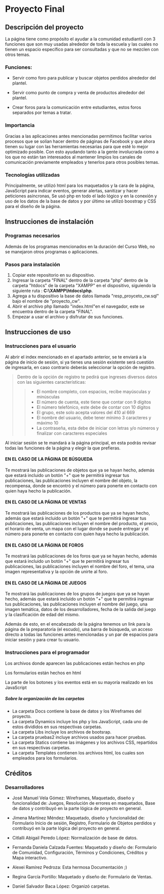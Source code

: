 # Proyecto Final 

## Descripción del proyecto
La página tiene como propósito el ayudar a la comunidad estudiantil con 3 funciones que son muy usadas alrededor de toda la escuela y las cuales no tienen un espacio específico para ser consultadas y que no se mezclen con otros temas. 
### Funciones:
* Servir como foro para publicar y buscar objetos perdidos alrededor del plantel.

* Servir como punto de compra y venta de productos alrededor del plantel.

* Crear foros para la comunicación entre estudiantes, estos foros separados por temas a tratar.

### Importancia
Gracias a las aplicaciones antes mencionadas permitimos facilitar varios procesos que se solían hacer dentro de páginas de Facebook y que ahora tienen su lugar con las herramientas necesarias para que esté lo mejor optimizado posible. Con esto ayudando tanto a la gente involucrada como a los que no están tan interesados al mantener limpios los canales de comunicación previamente empleados y tenerlos para otros posibles temas.

### Tecnologías utilizadas
Principalmente, se utilizó html para los maquetados y la cara de la página, JavaScript para indicar eventos, generar alertas, sanitizar y hacer peticiones asíncronas, Se usó php en todo el lado lógico y en la conexión y uso de los datos de la base de datos y por último se utilizó boostrap y CSS para el diseño de la página. 

## Instrucciones de instalación

### Programas necesarios
Además de los programas mencionados en la duración del Curso Web, no se manejaron otros programas o aplicaciones.
### Pasos para instalación
1. Copiar este repositorio en su dispositivo.
2. Ingresar la carpeta "FINAL" dentro de la carpeta "php" dentro de la carpeta "htdocs" de la carpeta "XAMPP" en el dispositivo, siguiendo la siguiente ruta : **C:\XAMPP\htdocs\php**.
3. Agrega a tu dispositivo la base de datos llamada "resp_proyceto_cw.sql" bajo el nombre de "proyecto_cw".
4. Abrir el archivo php llamado "index.html"en el navegador, este se encuentra dentro de la carpeta "FINAL".
5. Empezar a usar el archivo y disfrutar de sus funciones.
## Instrucciones de uso
### Instrucciones para el usuario
Al abrir el index mencionado en el apartado anterior, se te enviará a la página de inicio de sesión, si ya tienes una sesión existente será cuestión de ingresarla, en caso contrario deberás seleccionar la opción de registro.
>Dentro de la opción de registro te pedirá que ingreses diversos datos con las siguientes características:
>> * El nombre completo, con espacios, recibe mayúsculas y minúsculas 
>>* El número de cuenta, este tiene que contar con 9 dígitos     
>>* El número telefónico, este debe de contar con 10 dígitos
>>* El grupo, este solo acepta valores del 410 al 669
>>* El nombre del usuario, debe tener mínimo 3 caracteres y máximo 10
>>* La contraseña, esta debe de iniciar con letras y/o números y finalizar con caracteres especiales

Al iniciar sesión se te mandará a la página principal, en esta podrás revisar todas las funciones de la página y elegir la que prefieras.

#### **EN EL CASO DE LA PÁGINA DE BÚSQUEDA**
Te mostrará las publicaciones de objetos que ya se hayan hecho, además que estará incluido un botón "+" que te permitirá ingresar tus publicaciones, las publicaciones incluyen el nombre del objeto, la recompensa, donde se encontró y el número para ponerte en contacto con quien haya hecho la publicación.

#### **EN EL CASO DE LA PÁGINA DE VENTAS** 
Te mostrará las publicaciones de los productos que ya se hayan hecho, además que estará incluido un botón "+" que te permitirá ingresar tus publicaciones, las publicaciones incluyen el nombre del producto, el precio, el horario de venta, un mapa con el lugar donde se puede entregar y el número para ponerte en contacto con quien haya hecho la publicación.  

#### **EN EL CASO DE LA PÁGINA DE FOROS** 
Te mostrará las publicaciones de los foros que ya se hayan hecho, además que estará incluido un botón "+" que te permitirá ingresar tus publicaciones, las publicaciones incluyen el nombre del foro, el tema, una imagen representativa y la opción de unirte al foro.

#### **EN EL CASO DE LA PÁGINA DE JUEGOS** 
Te mostrará las publicaciones de los grupos de juegos que ya se hayan hecho, además que estará incluido un botón "+" que te permitirá ingresar tus publicaciones, las publicaciones incluyen el nombre del juego, una imagen temática, datos de los desarrolladores, fecha de la salida del juego y la clasificación de edad del mismo. 

Además de esto, en el encabezado de la página tenemos un link para la página de la preparatoria (el escudo), una barra de búsqueda, un acceso directo a todas las funciones antes mencionadas y un par de espacios para iniciar sesión y para crear tu usuario.
### Instrucciones para el programador 
Los archivos donde aparecen las publicaciones están hechos en php

Los formularios están hechos en html

La parte de los botones y los eventos está en su mayoría realizado en los JavaScript

##### Sobre la organización de las carpetas

* La carpeta Docs contiene la base de datos y los Wireframes del proyecto.
* La carpeta Dynamics incluye los php y los JavaScript, cada uno de estos divididos en sus respectivas carpetas.
* La carpeta Libs incluye los archivos de bootsrap.
* La carpeta pruebas2 incluye archivos usados para hacer pruebas.
* La carpeta Statics contiene las imágenes y los archivos CSS, repartidos en sus respectivas carpetas.
* La carpeta Templates contienen los archivos html, los cuales son empleados para los formularios.

## Créditos
### Desarrolladores
* José Manuel Vela Gómez: Wireframes, Maquetado, diseño y funcionalidad de: Juegos, Resolución de errores en maquetados, Base de datos y contribuyó en la parte lógica de proyecto en general. 

* Jimena Martínez Méndez: Maquetado, diseño y funcionalidad de: Formulario Inicio de sesión, Registro, Formulario de Objetos perdidos y contribuyó en la parte lógica del proyecto en general.  

* Citlalli Abigail Peredo López: Normalización de base de datos. 

* Fernanda Daniela Calzada Fuentes: Maquetado y diseño de: Formulario de Comunidad, Configuración, Términos y Condiciones, Créditos y Mapa interactivo. 

* Alexei Ramírez Pedroza: Esta hermosa Documentación ;)

* Regina García Portillo: Maquetado y diseño de: Formulario de Ventas. 

* Daniel Salvador Baca López: Organizó carpetas. 
